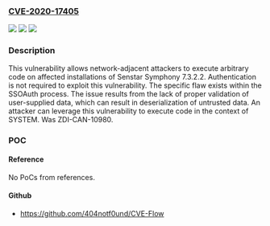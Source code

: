 ### [CVE-2020-17405](https://cve.mitre.org/cgi-bin/cvename.cgi?name=CVE-2020-17405)
![](https://img.shields.io/static/v1?label=Product&message=Symphony&color=blue)
![](https://img.shields.io/static/v1?label=Version&message=n%2Fa&color=blue)
![](https://img.shields.io/static/v1?label=Vulnerability&message=CWE-502%3A%20Deserialization%20of%20Untrusted%20Data&color=brighgreen)

### Description

This vulnerability allows network-adjacent attackers to execute arbitrary code on affected installations of Senstar Symphony 7.3.2.2. Authentication is not required to exploit this vulnerability. The specific flaw exists within the SSOAuth process. The issue results from the lack of proper validation of user-supplied data, which can result in deserialization of untrusted data. An attacker can leverage this vulnerability to execute code in the context of SYSTEM. Was ZDI-CAN-10980.

### POC

#### Reference
No PoCs from references.

#### Github
- https://github.com/404notf0und/CVE-Flow


